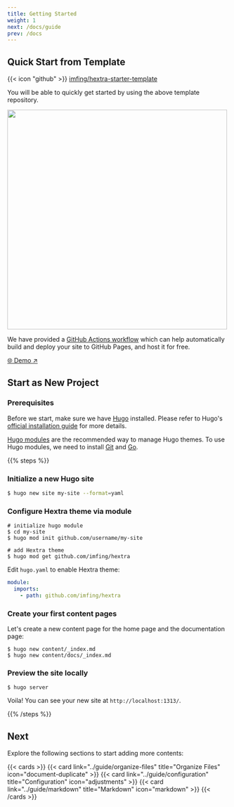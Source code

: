 ```yaml
---
title: Getting Started
weight: 1
next: /docs/guide
prev: /docs
---
```


## Quick Start from Template

{{< icon "github" >}} [imfing/hextra-starter-template](https://github.com/imfing/hextra-starter-template)

You will be able to quickly get started by using the above template repository.

<img src="https://docs.github.com/assets/cb-77734/mw-1440/images/help/repository/use-this-template-button.webp" width="500">

We have provided a [GitHub Actions workflow](https://docs.github.com/en/pages/getting-started-with-github-pages/configuring-a-publishing-source-for-your-github-pages-site#publishing-with-a-custom-github-actions-workflow) which can help automatically build and deploy your site to GitHub Pages, and host it for free.

[🌐 Demo ↗](https://imfing.github.io/hextra-starter-template/)

## Start as New Project

### Prerequisites

Before we start, make sure we have [Hugo](https://gohugo.io/) installed.
Please refer to Hugo's [official installation guide](https://gohugo.io/installation/) for more details.

[Hugo modules](https://gohugo.io/hugo-modules/) are the recommended way to manage Hugo themes. To use Hugo modules, we need to install [Git](https://git-scm.com/) and [Go](https://go.dev/).

{{% steps %}}

### Initialize a new Hugo site

```bash
$ hugo new site my-site --format=yaml
```

### Configure Hextra theme via module

```shell
# initialize hugo module
$ cd my-site
$ hugo mod init github.com/username/my-site

# add Hextra theme
$ hugo mod get github.com/imfing/hextra
```

Edit `hugo.yaml` to enable Hextra theme:

```yaml
module:
  imports:
    - path: github.com/imfing/hextra
```

### Create your first content pages

Let's create a new content page for the home page and the documentation page:

```shell
$ hugo new content/_index.md
$ hugo new content/docs/_index.md
```

### Preview the site locally

```shell
$ hugo server
```

Voila! You can see your new site at `http://localhost:1313/`.

{{% /steps %}}


## Next

Explore the following sections to start adding more contents:

{{< cards >}}
  {{< card link="../guide/organize-files" title="Organize Files" icon="document-duplicate" >}}
  {{< card link="../guide/configuration" title="Configuration" icon="adjustments" >}}
  {{< card link="../guide/markdown" title="Markdown" icon="markdown" >}}
{{< /cards >}}
